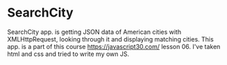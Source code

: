 # SearchCity
SearchCity app. is getting JSON data of American cities with XMLHttpRequest, looking through it  and displaying matching cities.
This app. is a part of this course https://javascript30.com/ lesson 06. I've taken html and css and tried to write my own JS.
